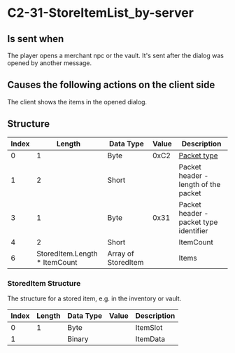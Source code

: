 # C2-31-StoreItemList_by-server

## Is sent when

The player opens a merchant npc or the vault. It's sent after the dialog was opened by another message.

## Causes the following actions on the client side

The client shows the items in the opened dialog.

## Structure

| Index | Length | Data Type | Value | Description |
|-------|--------|-----------|-------|-------------|
| 0 | 1 |   Byte   | 0xC2  | [Packet type](PacketTypes.md) |
| 1 | 2 |    Short   |      | Packet header - length of the packet |
| 3 | 1 |    Byte   | 0x31  | Packet header - packet type identifier |
| 4 | 2 | Short |  | ItemCount |
| 6 | StoredItem.Length * ItemCount | Array of StoredItem |  | Items |

### StoredItem Structure

The structure for a stored item, e.g. in the inventory or vault.

| Index | Length | Data Type | Value | Description |
|-------|--------|-----------|-------|-------------|
| 0 | 1 | Byte |  | ItemSlot |
| 1 |  | Binary |  | ItemData |